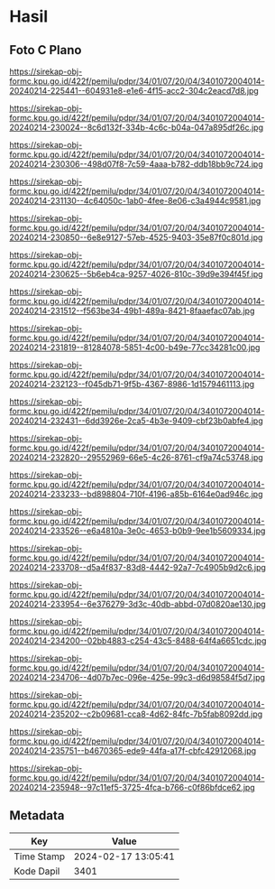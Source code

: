 # Hasil

## Foto C Plano

https://sirekap-obj-formc.kpu.go.id/422f/pemilu/pdpr/34/01/07/20/04/3401072004014-20240214-225441--604931e8-e1e6-4f15-acc2-304c2eacd7d8.jpg

https://sirekap-obj-formc.kpu.go.id/422f/pemilu/pdpr/34/01/07/20/04/3401072004014-20240214-230024--8c6d132f-334b-4c6c-b04a-047a895df26c.jpg

https://sirekap-obj-formc.kpu.go.id/422f/pemilu/pdpr/34/01/07/20/04/3401072004014-20240214-230306--498d07f8-7c59-4aaa-b782-ddb18bb9c724.jpg

https://sirekap-obj-formc.kpu.go.id/422f/pemilu/pdpr/34/01/07/20/04/3401072004014-20240214-231130--4c64050c-1ab0-4fee-8e06-c3a4944c9581.jpg

https://sirekap-obj-formc.kpu.go.id/422f/pemilu/pdpr/34/01/07/20/04/3401072004014-20240214-230850--6e8e9127-57eb-4525-9403-35e87f0c801d.jpg

https://sirekap-obj-formc.kpu.go.id/422f/pemilu/pdpr/34/01/07/20/04/3401072004014-20240214-230625--5b6eb4ca-9257-4026-810c-39d9e394f45f.jpg

https://sirekap-obj-formc.kpu.go.id/422f/pemilu/pdpr/34/01/07/20/04/3401072004014-20240214-231512--f563be34-49b1-489a-8421-8faaefac07ab.jpg

https://sirekap-obj-formc.kpu.go.id/422f/pemilu/pdpr/34/01/07/20/04/3401072004014-20240214-231819--81284078-5851-4c00-b49e-77cc34281c00.jpg

https://sirekap-obj-formc.kpu.go.id/422f/pemilu/pdpr/34/01/07/20/04/3401072004014-20240214-232123--f045db71-9f5b-4367-8986-1d1579461113.jpg

https://sirekap-obj-formc.kpu.go.id/422f/pemilu/pdpr/34/01/07/20/04/3401072004014-20240214-232431--6dd3926e-2ca5-4b3e-9409-cbf23b0abfe4.jpg

https://sirekap-obj-formc.kpu.go.id/422f/pemilu/pdpr/34/01/07/20/04/3401072004014-20240214-232820--29552969-66e5-4c26-8761-cf9a74c53748.jpg

https://sirekap-obj-formc.kpu.go.id/422f/pemilu/pdpr/34/01/07/20/04/3401072004014-20240214-233233--bd898804-710f-4196-a85b-6164e0ad946c.jpg

https://sirekap-obj-formc.kpu.go.id/422f/pemilu/pdpr/34/01/07/20/04/3401072004014-20240214-233526--e6a4810a-3e0c-4653-b0b9-9ee1b5609334.jpg

https://sirekap-obj-formc.kpu.go.id/422f/pemilu/pdpr/34/01/07/20/04/3401072004014-20240214-233708--d5a4f837-83d8-4442-92a7-7c4905b9d2c6.jpg

https://sirekap-obj-formc.kpu.go.id/422f/pemilu/pdpr/34/01/07/20/04/3401072004014-20240214-233954--6e376279-3d3c-40db-abbd-07d0820ae130.jpg

https://sirekap-obj-formc.kpu.go.id/422f/pemilu/pdpr/34/01/07/20/04/3401072004014-20240214-234200--02bb4883-c254-43c5-8488-64f4a6651cdc.jpg

https://sirekap-obj-formc.kpu.go.id/422f/pemilu/pdpr/34/01/07/20/04/3401072004014-20240214-234706--4d07b7ec-096e-425e-99c3-d6d98584f5d7.jpg

https://sirekap-obj-formc.kpu.go.id/422f/pemilu/pdpr/34/01/07/20/04/3401072004014-20240214-235202--c2b09681-cca8-4d62-84fc-7b5fab8092dd.jpg

https://sirekap-obj-formc.kpu.go.id/422f/pemilu/pdpr/34/01/07/20/04/3401072004014-20240214-235751--b4670365-ede9-44fa-a17f-cbfc42912068.jpg

https://sirekap-obj-formc.kpu.go.id/422f/pemilu/pdpr/34/01/07/20/04/3401072004014-20240214-235948--97c11ef5-3725-4fca-b766-c0f86bfdce62.jpg


## Metadata

| Key        | Value               |
| ---------- | ------------------- |
| Time Stamp | 2024-02-17 13:05:41 |
| Kode Dapil | 3401                |



